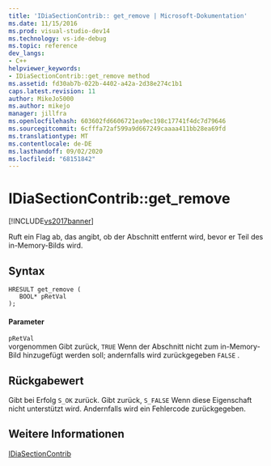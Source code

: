 ```yaml
---
title: 'IDiaSectionContrib:: get_remove | Microsoft-Dokumentation'
ms.date: 11/15/2016
ms.prod: visual-studio-dev14
ms.technology: vs-ide-debug
ms.topic: reference
dev_langs:
- C++
helpviewer_keywords:
- IDiaSectionContrib::get_remove method
ms.assetid: fd30ab7b-022b-4402-a42a-2d38e274c1b1
caps.latest.revision: 11
author: MikeJo5000
ms.author: mikejo
manager: jillfra
ms.openlocfilehash: 603602fd6606721ea9ec198c17741f4dc7d79646
ms.sourcegitcommit: 6cfffa72af599a9d667249caaaa411bb28ea69fd
ms.translationtype: MT
ms.contentlocale: de-DE
ms.lasthandoff: 09/02/2020
ms.locfileid: "68151842"
---
```

# <a name="idiasectioncontribget_remove"></a>IDiaSectionContrib::get_remove
[!INCLUDE[vs2017banner](../../includes/vs2017banner.md)]

Ruft ein Flag ab, das angibt, ob der Abschnitt entfernt wird, bevor er Teil des in-Memory-Bilds wird.  
  
## <a name="syntax"></a>Syntax  
  
```cpp#  
HRESULT get_remove (   
   BOOL* pRetVal  
);  
```  
  
#### <a name="parameters"></a>Parameter  
 `pRetVal`  
 vorgenommen Gibt zurück, `TRUE` Wenn der Abschnitt nicht zum in-Memory-Bild hinzugefügt werden soll; andernfalls wird zurückgegeben `FALSE` .  
  
## <a name="return-value"></a>Rückgabewert  
 Gibt bei Erfolg `S_OK` zurück. Gibt zurück, `S_FALSE` Wenn diese Eigenschaft nicht unterstützt wird. Andernfalls wird ein Fehlercode zurückgegeben.  
  
## <a name="see-also"></a>Weitere Informationen  
 [IDiaSectionContrib](../../debugger/debug-interface-access/idiasectioncontrib.md)
